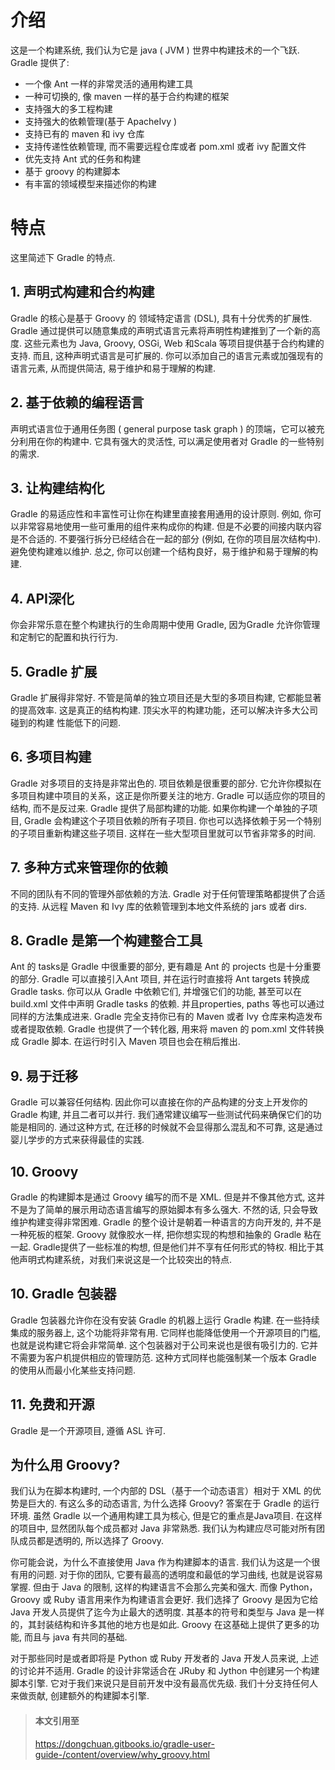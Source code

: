 
# 介绍

这是一个构建系统, 我们认为它是 java ( JVM ) 世界中构建技术的一个飞跃.
Gradle 提供了:

- 一个像 Ant 一样的非常灵活的通用构建工具
- 一种可切换的, 像 maven 一样的基于合约构建的框架
- 支持强大的多工程构建
- 支持强大的依赖管理(基于 ApacheIvy )
- 支持已有的 maven 和 ivy 仓库
- 支持传递性依赖管理, 而不需要远程仓库或者 pom.xml 或者 ivy 配置文件
- 优先支持 Ant 式的任务和构建
- 基于 groovy 的构建脚本
- 有丰富的领域模型来描述你的构建

# 特点
这里简述下 Gradle 的特点.
## 1. 声明式构建和合约构建
Gradle 的核心是基于 Groovy 的 领域特定语言 (DSL), 具有十分优秀的扩展性. Gradle 通过提供可以随意集成的声明式语言元素将声明性构建推到了一个新的高度. 这些元素也为 Java, Groovy, OSGi, Web 和Scala 等项目提供基于合约构建的支持. 而且, 这种声明式语言是可扩展的. 你可以添加自己的语言元素或加强现有的语言元素, 从而提供简洁, 易于维护和易于理解的构建.
## 2. 基于依赖的编程语言
声明式语言位于通用任务图 ( general purpose task graph ) 的顶端，它可以被充分利用在你的构建中. 它具有强大的灵活性, 可以满足使用者对 Gradle 的一些特别的需求.
## 3. 让构建结构化
Gradle 的易适应性和丰富性可让你在构建里直接套用通用的设计原则. 例如, 你可以非常容易地使用一些可重用的组件来构成你的构建. 但是不必要的间接内联内容是不合适的. 不要强行拆分已经结合在一起的部分 (例如, 在你的项目层次结构中). 避免使构建难以维护. 总之, 你可以创建一个结构良好，易于维护和易于理解的构建.
## 4. API深化
你会非常乐意在整个构建执行的生命周期中使用 Gradle, 因为Gradle 允许你管理和定制它的配置和执行行为.
## 5. Gradle 扩展
Gradle 扩展得非常好. 不管是简单的独立项目还是大型的多项目构建, 它都能显著的提高效率. 这是真正的结构构建. 顶尖水平的构建功能，还可以解决许多大公司碰到的构建 性能低下的问题.
## 6. 多项目构建
Gradle 对多项目的支持是非常出色的. 项目依赖是很重要的部分. 它允许你模拟在多项目构建中项目的关系，这正是你所要关注的地方. Gradle 可以适应你的项目的结构, 而不是反过来.
Gradle 提供了局部构建的功能. 如果你构建一个单独的子项目, Gradle 会构建这个子项目依赖的所有子项目. 你也可以选择依赖于另一个特别的子项目重新构建这些子项目. 这样在一些大型项目里就可以节省非常多的时间.
## 7. 多种方式来管理你的依赖
不同的团队有不同的管理外部依赖的方法. Gradle 对于任何管理策略都提供了合适的支持. 从远程 Maven 和 Ivy 库的依赖管理到本地文件系统的 jars 或者 dirs.
## 8. Gradle 是第一个构建整合工具
Ant 的 tasks是 Gradle 中很重要的部分, 更有趣是 Ant 的 projects 也是十分重要的部分. Gradle 可以直接引入Ant 项目, 并在运行时直接将 Ant targets 转换成 Gradle tasks. 你可以从 Gradle 中依赖它们, 并增强它们的功能, 甚至可以在 build.xml 文件中声明 Gradle tasks 的依赖. 并且properties, paths 等也可以通过同样的方法集成进来.
Gradle 完全支持你已有的 Maven 或者 lvy 仓库来构造发布或者提取依赖. Gradle 也提供了一个转化器, 用来将 maven 的 pom.xml 文件转换成 Gradle 脚本. 在运行时引入 Maven 项目也会在稍后推出.
## 9. 易于迁移
Gradle 可以兼容任何结构. 因此你可以直接在你的产品构建的分支上开发你的 Gradle 构建, 并且二者可以并行. 我们通常建议编写一些测试代码来确保它们的功能是相同的. 通过这种方式, 在迁移的时候就不会显得那么混乱和不可靠, 这是通过婴儿学步的方式来获得最佳的实践.
## 10. Groovy
Gradle 的构建脚本是通过 Groovy 编写的而不是 XML. 但是并不像其他方式, 这并不是为了简单的展示用动态语言编写的原始脚本有多么强大. 不然的话, 只会导致维护构建变得非常困难. Gradle 的整个设计是朝着一种语言的方向开发的, 并不是一种死板的框架. Groovy 就像胶水一样, 把你想实现的构想和抽象的 Gradle 粘在一起. Gradle提供了一些标准的构想, 但是他们并不享有任何形式的特权. 相比于其他声明式构建系统，对我们来说这是一个比较突出的特点.
## 10. Gradle 包装器
Gradle 包装器允许你在没有安装 Gradle 的机器上运行 Gradle 构建. 在一些持续集成的服务器上, 这个功能将非常有用. 它同样也能降低使用一个开源项目的门槛, 也就是说构建它将会非常简单. 这个包装器对于公司来说也是很有吸引力的. 它并不需要为客户机提供相应的管理防范. 这种方式同样也能强制某一个版本 Gradle 的使用从而最小化某些支持问题.
## 11. 免费和开源
Gradle 是一个开源项目, 遵循 ASL 许可.

## 为什么用 Groovy?

我们认为在脚本构建时, 一个内部的 DSL（基于一个动态语言）相对于 XML 的优势是巨大的. 有这么多的动态语言, 为什么选择 Groovy? 答案在于 Gradle 的运行环境. 虽然 Gradle 以一个通用构建工具为核心, 但是它的重点是Java项目. 在这样的项目中, 显然团队每个成员都对 Java 非常熟悉. 我们认为构建应尽可能对所有团队成员都是透明的, 所以选择了 Groovy.

你可能会说，为什么不直接使用 Java 作为构建脚本的语言. 我们认为这是一个很有用的问题. 对于你的团队, 它要有最高的透明度和最低的学习曲线, 也就是说容易掌握. 但由于 Java 的限制, 这样的构建语言不会那么完美和强大. 而像 Python，Groovy 或 Ruby 语言用来作为构建语言会更好. 我们选择了 Groovy 是因为它给 Java 开发人员提供了迄今为止最大的透明度. 其基本的符号和类型与 Java 是一样的，其封装结构和许多其他的地方也是如此. Groovy 在这基础上提供了更多的功能, 而且与 java 有共同的基础.

对于那些同时是或者即将是 Python 或 Ruby 开发者的 Java 开发人员来说, 上述的讨论并不适用. Gradle 的设计非常适合在 JRuby 和 Jython 中创建另一个构建脚本引擎. 它对于我们来说只是目前开发中没有最高优先级. 我们十分支持任何人来做贡献, 创建额外的构建脚本引擎.

> #### 本文引用至
>
> https://dongchuan.gitbooks.io/gradle-user-guide-/content/overview/why_groovy.html
